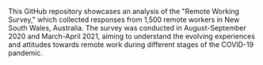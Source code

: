 This GitHub repository showcases an analysis of the "Remote Working Survey," which collected responses from 1,500 remote workers in New South Wales, Australia. The survey was conducted in August-September 2020 and March-April 2021, aiming to understand the evolving experiences and attitudes towards remote work during different stages of the COVID-19 pandemic.
